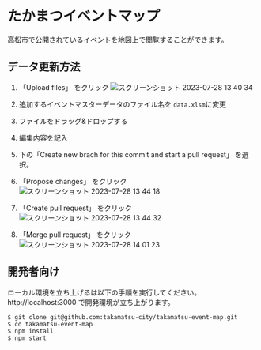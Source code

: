 # たかまつイベントマップ

高松市で公開されているイベントを地図上で閲覧することができます。

## データ更新方法

1. 「Upload files」 をクリック
![スクリーンショット 2023-07-28 13 40 34](https://github.com/takamatsu-city/takamatsu-event-map/assets/8760841/f3bcf3d0-4161-45f1-bdc6-5617d552b032)

2. 追加するイベントマスターデータのファイル名を `data.xlsm`に変更
3. ファイルをドラッグ&ドロップする
4. 編集内容を記入
5. 下の「Create new brach for this commit and start a pull request」 を選択。
6. 「Propose changes」 をクリック
![スクリーンショット 2023-07-28 13 44 18](https://github.com/takamatsu-city/takamatsu-event-map/assets/8760841/72d5698c-cba6-48d0-a56e-33c40f3d615f)
7. 「Create pull request」 をクリック
![スクリーンショット 2023-07-28 13 44 32](https://github.com/takamatsu-city/takamatsu-event-map/assets/8760841/5aa57557-ffca-4911-9608-237d8660b6af)
8. 「Merge pull request」 をクリック
![スクリーンショット 2023-07-28 14 01 23](https://github.com/takamatsu-city/takamatsu-event-map/assets/8760841/74305751-742a-4d14-9f7e-bbe5b8c15659)

## 開発者向け

ローカル環境を立ち上げるは以下の手順を実行してください。 http://localhost:3000 で開発環境が立ち上がります。

```
$ git clone git@github.com:takamatsu-city/takamatsu-event-map.git
$ cd takamatsu-event-map
$ npm install
$ npm start
```
